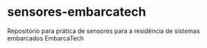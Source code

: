 # sensores-embarcatech
Repositório para prática de sensores para a residência de sistemas embarcados EmbarcaTech
